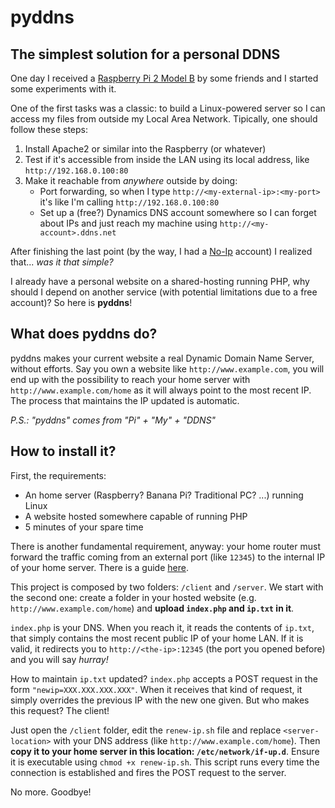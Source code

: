 pyddns
======
The simplest solution for a personal DDNS
-----------------------------------------

One day I received a [Raspberry Pi 2 Model B](https://www.raspberrypi.org/products/raspberry-pi-2-model-b/) by some friends and I started some experiments with it.

One of the first tasks was a classic: to build a Linux-powered server so I can access my files from outside my Local Area Network.
Tipically, one should follow these steps:

1. Install Apache2 or similar into the Raspberry (or whatever)
2. Test if it's accessible from inside the LAN using its local address, like `http://192.168.0.100:80`
3. Make it reachable from *anywhere* outside by doing:
    * Port forwarding, so when I type `http://<my-external-ip>:<my-port>` it's like I'm calling `http://192.168.0.100:80`
    * Set up a (free?) Dynamics DNS account somewhere so I can forget about IPs and just reach my machine using `http://<my-account>.ddns.net`
    
After finishing the last point (by the way, I had a [No-Ip](http://www.noip.com/) account) I realized that... *was it that simple?*

I already have a personal website on a shared-hosting running PHP, why should I depend on another service (with potential limitations due to a free account)? 
So here is **pyddns**!


What does pyddns do?
--------------------

pyddns makes your current website a real Dynamic Domain Name Server, without efforts. Say you own a website like `http://www.example.com`, you will 
end up with the possibility to reach your home server with `http://www.example.com/home` as it will always point to the most recent IP.
The process that maintains the IP updated is automatic.

*P.S.: "pyddns" comes from "Pi" + "My" + "DDNS"*

How to install it?
------------------

First, the requirements:

* An home server (Raspberry? Banana Pi? Traditional PC? ...) running Linux
* A website hosted somewhere capable of running PHP
* 5 minutes of your spare time

There is another fundamental requirement, anyway: your home router must forward the traffic coming from an external port (like `12345`)
to the internal IP of your home server. There is a guide [here](http://raspisimon.no-ip.org/portforwarding.php).

This project is composed by two folders: `/client` and `/server`. We start with the second one: create a folder in your hosted website 
(e.g. `http://www.example.com/home`) and **upload `index.php` and `ip.txt` in it**.

`index.php` is your DNS. When you reach it, it reads the contents of `ip.txt`, that simply contains the most recent public IP of your home LAN.
If it is valid, it redirects you to `http://<the-ip>:12345` (the port you opened before) and you will say *hurray!*

How to maintain `ip.txt` updated? `index.php` accepts a POST request in the form `"newip=XXX.XXX.XXX.XXX"`. When it receives that kind of request, 
it simply overrides the previous IP with the new one given. But who makes this request? The client!

Just open the `/client` folder, edit the `renew-ip.sh` file and replace `<server-location>` with your DNS address (like `http://www.example.com/home`). 
Then **copy it to your home server in this location: `/etc/network/if-up.d`**. Ensure it is executable using `chmod +x renew-ip.sh`. 
This script runs every time the connection is established and fires the POST request to the server. 

No more. Goodbye!